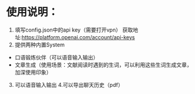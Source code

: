 # 使用说明：
1. 填写config.json中的api key（需要打开vpn） 获取地址:https://platform.openai.com/account/api-keys
2. 提供两种内置System
- 口语锻炼伙伴（可以语音输入输出）
- 文章生成（使用场景：文献阅读时遇到的生词，可以利用这些生词生成文章，加深使用印象）
3. 可以语音输入输出
4.可以导出聊天历史（pdf）
